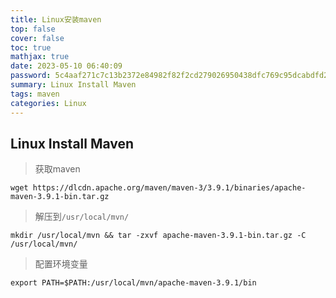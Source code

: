 ```yaml
---
title: Linux安装maven
top: false
cover: false
toc: true
mathjax: true
date: 2023-05-10 06:40:09
password: 5c4aaf271c7c13b2372e84982f82f2cd279026950438dfc769c95dcabdfd2a87
summary: Linux Install Maven
tags: maven
categories: Linux
---
```


## Linux Install Maven

> 获取maven

```shell
wget https://dlcdn.apache.org/maven/maven-3/3.9.1/binaries/apache-maven-3.9.1-bin.tar.gz
```

> 解压到`/usr/local/mvn/`

```shell
mkdir /usr/local/mvn && tar -zxvf apache-maven-3.9.1-bin.tar.gz -C /usr/local/mvn/
```

> 配置环境变量

```shell
export PATH=$PATH:/usr/local/mvn/apache-maven-3.9.1/bin
```